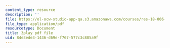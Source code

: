 ```yaml
---
content_type: resource
description: ''
file: https://ol-ocw-studio-app-qa.s3.amazonaws.com/courses/res-18-006-calculus-revisited-single-variable-calculus-fall-2010/84e3ede31436d69ef767577c3c885a9f_dNyLGmiYQY0.pdf
file_type: application/pdf
resourcetype: Document
title: 3play pdf file
uid: 84e3ede3-1436-d69e-f767-577c3c885a9f
---
```

